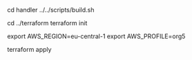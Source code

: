 
cd handler
../../scripts/build.sh

cd ../terraform
terraform init

export AWS_REGION=eu-central-1
export AWS_PROFILE=org5

terraform apply
